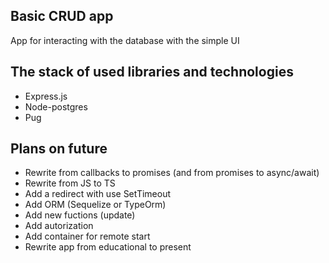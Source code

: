## Basic CRUD app

App for interacting with the database with the simple UI

## The stack of used libraries and technologies

- Express.js
- Node-postgres
- Pug

## Plans on future

- Rewrite from callbacks to promises (and from promises to async/await)
- Rewrite from JS to TS
- Add a redirect with use SetTimeout
- Add ORM (Sequelize or TypeOrm)
- Add new fuctions (update)
- Add autorization
- Add container for remote start
- Rewrite app from educational to present